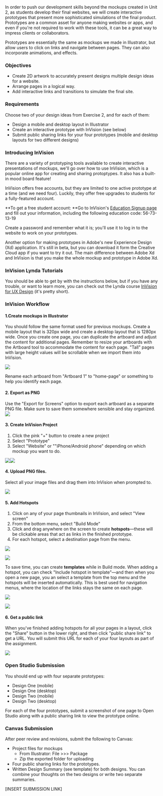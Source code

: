 In order to push our development skills beyond the mockups created in Unit 2, as students develop their final websites, we will create interactive prototypes that present more sophisticated simulations of the final product. Prototypes are a common asset for anyone making websites or apps, and even if you're not required to work with these tools, it can be a great way to impress clients or collaborators.

Prototypes are essentially the same as mockups we made in Illustrator, but allow users to click on links and navigate between pages. They can also incorporate animations, and effects.

### Objectives

* Create 2D artwork to accurately present designs multiple design ideas for a website.
* Arrange pages in a logical way.
* Add interactive links and transitions to simulate the final site. 

### Requirements

Choose two of your design ideas from Exercise 2, and for each of them:

* Design a mobile and desktop layout in Illustrator
* Create an interactive prototype with InVision \(see below\)
* Submit public sharing links for your four prototypes \(mobile and desktop layouts for two different designs\)

### Introducing InVision

There are a variety of prototyping tools available to create interactive presentations of mockups, we'll go over how to use InVision, which is a popular online app for creating and sharing protoptypes. It also has a built-in mood board feature!

InVision offers free accounts, but they are limited to one active prototype at a time \(and we need four\). Luckily, they offer free upgrades to students for a fully-featured account.

**To get a free student account: **Go to InVision's [Education Signup page ](https://www.invisionapp.com/education-signup)and fill out your information, including the following education code: 56-73-13-19

Create a password and remember what it is; you'll use it to log in to the website to work on your prototypes.

Another option for making prototypes in Adobe's new Experience Design \(Xd\) application. It's still in beta, but you can download it form the Creative Cloud app if you want to try it out. The main difference between Adobe Xd and InVision is that you make the whole mockup and prototype in Adobe Xd.  



### InVision Lynda Tutorials

You should be able to get by with the instructions below, but if you have any trouble, or want to learn more, you can check out the Lynda course [InVision for UX Design](https://www.lynda.com/InVision-tutorials/InVision-UX-Design/599633-2.html) \(it's pretty short\). 



### InVision Workflow

#### **1.Create mockups in Illustrator**

You should follow the same format used for previous mockups. Create a mobile layout that is 320px wide and create a desktop layout that is 1280px wide. Once you create one page, you can duplicate the artboard and adjust the content for additional pages.  Remember to resize your artboards with the Artboard tool to accommodate  the content for each page. "Tall" pages with large height values will be scrollable when we import them into InVision.

 ![](/assets/lesson-5/illustrator-artboard-pages.png)

Rename each artboard from "Artboard 1" to "home-page" or something to help you identify each page.



#### **2. Export as PNG**

Use the "Export for Screens" option to export each artboard as a separate PNG file. Make sure to save them somewhere sensible and stay organized. ![](/assets/lesson-5/illustrator-page-export.png)



#### **3. Create InVision Project**

1. Click the pink "+" button to create a new project
2. Select "Prototype" 
3. Select "Website" or ""iPhone/Android phone" depending on which mockup you want to do.

![](/assets/lesson-5/invision-project.png)![](/assets/lesson-5/invision-project-type.png)

#### **4. Upload PNG files.**

Select all your image files and drag them into InVision when prompted to. 

![](/assets/lesson-5/invision-import.png)



#### **5. Add Hotspots**

1. Click on any of your page thumbnails in InVision, and select "View screen"
2. From the bottom menu, select "Build Mode" 
3. Click and drag anywhere on the screen to create **hotspots**—these will be clickable areas that act as links in the finished prototype. 
4. For each hotspot, select a destination page from the menu.

![](/assets/lesson-5/invision-buildmode.png)

![](/assets/lesson-5/invision-hotspot-click.png)

To save time, you can create **templates** while in Build mode. When adding a hotspot, you can check "Include hotspot in template"—and then when you open a new page, you an select a template from the top menu and the hotspots will be inserted automatically. This is best used for navigation menus, where the location of the links stays the same on each page. 

![](/assets/lesson-5/invision-template-add.png)

![](/assets/lesson-5/invision-tempalte-apply.png)

#### 6. Get a public link

When you've finished adding hotspots for all your pages in a layout, click the "Share" button in the lower right, and then click "public share link" to get a URL. You will submit this URL for each of your four layouts as part of the assignment.

![](/assets/lesson-5/invision-share.png)





### Open Studio Submission

You should end up with four separate prototypes:

* Design One \(mobile\)
* Design One \(desktop\)
* Design Two \(mobile\)
* Design Two \(desktop\)

For each of the four prototypes, submit a screenshot of one page to Open Studio along with a public sharing link to view the prototype online.

### Canvas Submission

After peer review and revisions, submit the following to Canvas:

* Project files for mockups
  * From Illustrator: File &gt;&gt;&gt; Package
  * Zip the exported folder for uploading
* Four public sharing links for the prototypes.
* Written Design Summary \(see template\) for both designs. You can combine your thoughts on the two designs or write two separate summaries. 

\[INSERT SUBMISSION LINK\]

